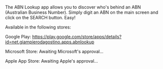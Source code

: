The ABN Lookup app allows you to discover who's behind an ABN (Australian Business Number). 
Simply digit an ABN on the main screen and click on the SEARCH button. 
Easy!

Available in the following stores:

Google Play: https://play.google.com/store/apps/details?id=net.giampierodagostino.apps.abnlookup 

Microsoft Store: Awaiting Microsoft's approval...

Apple App Store: Awaiting Apple's approval...